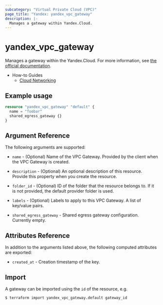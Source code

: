 ```yaml
---
subcategory: "Virtual Private Cloud (VPC)"
page_title: "Yandex: yandex_vpc_gateway"
description: |-
  Manages a gateway within Yandex.Cloud.
---
```



# yandex_vpc_gateway




Manages a gateway within the Yandex.Cloud. For more information, see [the official documentation](https://cloud.yandex.com/en/docs/vpc/concepts/gateways).

* How-to Guides
  * [Cloud Networking](https://cloud.yandex.com/docs/vpc/)

## Example usage

```terraform
resource "yandex_vpc_gateway" "default" {
  name = "foobar"
  shared_egress_gateway {}
}
```

## Argument Reference

The following arguments are supported:

* `name` - (Optional) Name of the VPC Gateway. Provided by the client when the VPC Gateway is created.

* `description` - (Optional) An optional description of this resource. Provide this property when you create the resource.

* `folder_id` - (Optional) ID of the folder that the resource belongs to. If it is not provided, the default provider folder is used.

* `labels` - (Optional) Labels to apply to this VPC Gateway. A list of key/value pairs.

* `shared_egress_gateway` - Shared egress gateway configuration. Currently empty.

## Attributes Reference

In addition to the arguments listed above, the following computed attributes are exported:

* `created_at` - Creation timestamp of the key.

## Import

A gateway can be imported using the `id` of the resource, e.g.

```
$ terraform import yandex_vpc_gateway.default gateway_id
```
